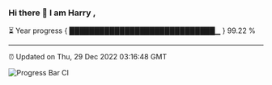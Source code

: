 ### Hi there 👋 I am Harry , 

⏳ Year progress { █████████████████████████████▁ } 99.22 %

---

⏰ Updated on Thu, 29 Dec 2022 03:16:48 GMT

![Progress Bar CI](https://github.com/duykhang68/duykhang68/workflows/Progress%20Bar%20CI/badge.svg)
